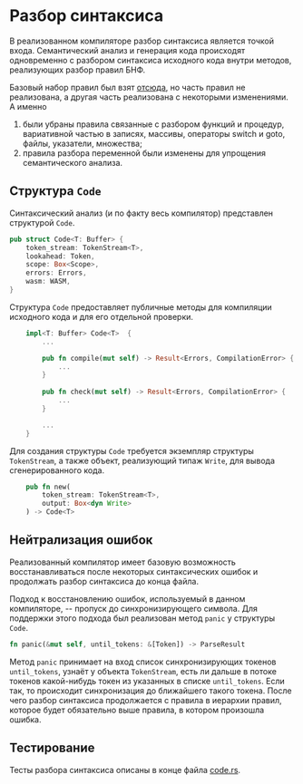 # Разбор синтаксиса

В реализованном компиляторе разбор синтаксиса является точкой входа.
Семантический анализ и генерация кода происходят одновременно
с разбором синтаксиса исходного кода внутри методов, реализующих
разбор правил БНФ.

Базовый набор правил был взят
[отсюда](https://condor.depaul.edu/ichu/csc447/notes/wk2/pascal.html),
но часть правил не реализована, а другая часть реализована с некоторыми
изменениями.
А именно 
1. были убраны правила связанные с разбором функций и процедур,
вариативной частью в записях, массивы, операторы switch и goto,
файлы, указатели, множества;
2. правила разбора переменной были изменены для упрощения семантического
анализа.

## Структура `Code`

Синтаксический анализ (и по факту весь компилятор) представлен структурой
`Code`.

```rust
pub struct Code<T: Buffer> {
    token_stream: TokenStream<T>,
    lookahead: Token,
    scope: Box<Scope>,
    errors: Errors,
    wasm: WASM,
}
```

Структура `Code` предоставляет публичные методы для компиляции исходного кода
и для его отдельной проверки.

```rust
    impl<T: Buffer> Code<T>  {
        ...

        pub fn compile(mut self) -> Result<Errors, CompilationError> {
            ...
        }
    
        pub fn check(mut self) -> Result<Errors, CompilationError> {
            ...
        }

        ...
    }

```

Для создания структуры `Code` требуется экземпляр структуры `TokenStream`,
а также объект, реализующий типаж `Write`, для вывода сгенерированного кода.

```rust
    pub fn new(
        token_stream: TokenStream<T>,
        output: Box<dyn Write>
    ) -> Code<T>
```

## Нейтрализация ошибок

Реализованный компилятор имеет базовую возможность восстанавливаться
после некоторых синтаксических ошибок и продолжать разбор синтаксиса
до конца файла.

Подход к восстановлению ошибок, используемый в данном компиляторе, -- пропуск
до синхронизирующего символа. Для поддержки этого подхода был реализован
метод `panic` у структуры `Code`.

```rust
fn panic(&mut self, until_tokens: &[Token]) -> ParseResult
```

Метод `panic` принимает на вход список синхронизирующих токенов `until_tokens`,
узнаёт у объекта `TokenStream`, есть ли дальше в потоке токенов
какой-нибудь токен из указанных в списке `until_tokens`. Если так,
то происходит синхронизация до ближайшего такого токена. После чего разбор
синтаксиса продолжается с правила в иерархии правил, которое будет обязательно
выше правила, в котором произошла ошибка.

## Тестирование

Тесты разбора синтаксиса описаны в конце файла
[code.rs](../../src/parsing/code.rs).
